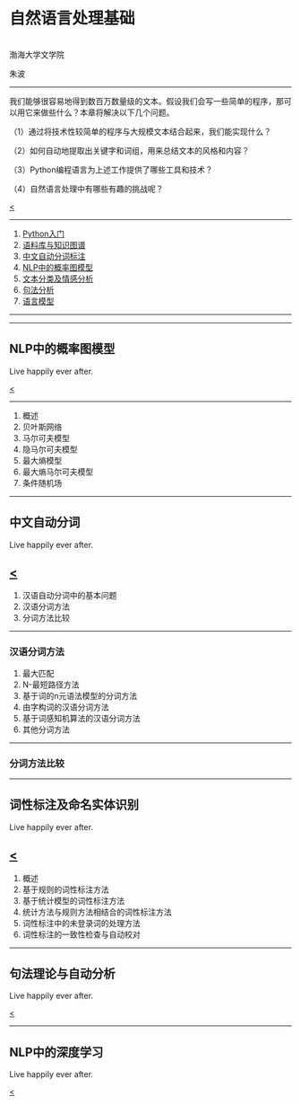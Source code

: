 # 自然语言处理基础

<br>
渤海大学文学院

朱波

----

我们能够很容易地得到数百万数量级的文本。假设我们会写一些简单的程序，那可以用它来做些什么？本章将解决以下几个问题。

（1）通过将技术性较简单的程序与大规模文本结合起来，我们能实现什么？

（2）如何自动地提取出关键字和词组，用来总结文本的风格和内容？

（3）Python编程语言为上述工作提供了哪些工具和技术？

（4）自然语言处理中有哪些有趣的挑战呢？

[<](#/)

----

1. [Python入门](#/1)
2. [语料库与知识图谱](#/2)
3. [中文自动分词标注](#/3)
4. [NLP中的概率图模型](#/4)
5. [文本分类及情感分析](#/5)
6. [句法分析](#/6)
7. [语言模型](#/7)


---





---
## NLP中的概率图模型

Live happily ever after.

[<](#/)

----
1. 概述
2. 贝叶斯网络
3. 马尔可夫模型
4. 隐马尔可夫模型
5. 最大熵模型
6. 最大熵马尔可夫模型
7. 条件随机场
---

## 中文自动分词

Live happily ever after.

[<](#/)
----
1. 汉语自动分词中的基本问题
2. 汉语分词方法
3. 分词方法比较

----
### 汉语分词方法
1. 最大匹配
2. N-最短路径方法
3. 基于词的n元语法模型的分词方法
4. 由字构词的汉语分词方法
5. 基于词感知机算法的汉语分词方法
6. 其他分词方法

----
### 分词方法比较
---

## 词性标注及命名实体识别

Live happily ever after.

[<](#/)
----
1. 概述
2. 基于规则的词性标注方法
3. 基于统计模型的词性标注方法
4. 统计方法与规则方法相结合的词性标注方法
5. 词性标注中的未登录词的处理方法
6. 词性标注的一致性检查与自动校对
---

## 句法理论与自动分析

Live happily ever after.

[<](#/)

---

## NLP中的深度学习

Live happily ever after.

[<](#/)